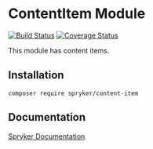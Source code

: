 # ContentItem Module
[![Build Status](https://travis-ci.org/spryker/content-item.svg)](https://travis-ci.org/spryker/content-item)
[![Coverage Status](https://coveralls.io/repos/github/spryker/content-item/badge.svg)](https://coveralls.io/github/spryker/content-item)

This module has content items.

## Installation

```
composer require spryker/content-item
```

## Documentation

[Spryker Documentation](https://academy.spryker.com/developing_with_spryker/module_guide/modules.html)
